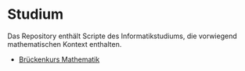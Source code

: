 # Studium 
Das Repository enthält Scripte des Informatikstudiums, die vorwiegend mathematischen Kontext enthalten.

- [Brückenkurs Mathematik](/02%2001010%20B%C3%BCckenkurs)
